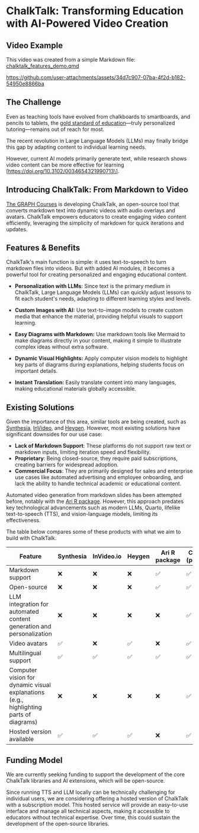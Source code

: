 # ChalkTalk: Transforming Education with AI-Powered Video Creation

## Video Example

This video was created from a simple Markdown file: [chalktalk_features_demo.qmd](https://github.com/the-graph-courses/chalktalk/blob/main/chalktalk_features_demo.qmd)

https://github.com/user-attachments/assets/34d7c907-07ba-4f2d-b182-54950e8866ba

## The Challenge

Even as teaching tools have evolved from chalkboards to smartboards, and pencils to tablets, the [gold standard of education](https://en.wikipedia.org/wiki/Bloom%27s_2_sigma_problem)—truly personalized tutoring—remains out of reach for most.

The recent revolution in Large Language Models (LLMs) may finally bridge this gap by adapting content to individual learning needs.

However, current AI models primarily generate text, while research shows video content can be more effective for learning \[https://doi.org/10.3102/0034654321990713\].

## Introducing ChalkTalk: From Markdown to Video

[The GRAPH Courses](https://thegraphcourses.org/) is developing ChalkTalk, an open-source tool that converts markdown text into dynamic videos with audio overlays and avatars. ChalkTalk empowers educators to create engaging video content efficiently, leveraging the simplicity of markdown for quick iterations and updates.

## Features & Benefits

ChalkTalk's main function is simple: it uses text-to-speech to turn markdown files into videos. But with added AI modules, it becomes a powerful tool for creating personalized and engaging educational content.

-   **Personalization with LLMs**: Since text is the primary medium in ChalkTalk, Large Language Models (LLMs) can quickly adjust lessons to fit each student's needs, adapting to different learning styles and levels.

-   **Custom Images with AI:** Use text-to-image models to create custom media that enhance the material, providing helpful visuals to support learning.

-   **Easy Diagrams with Markdown:** Use markdown tools like Mermaid to make diagrams directly in your content, making it simple to illustrate complex ideas without extra software.

-   **Dynamic Visual Highlights:** Apply computer vision models to highlight key parts of diagrams during explanations, helping students focus on important details.

-   **Instant Translation:** Easily translate content into many languages, making educational materials globally accessible.

## Existing Solutions

Given the importance of this area, similar tools are being created, such as [Synthesia](https://www.synthesia.io/), [InVideo](https://invideo.io/), and [Heygen](https://www.heygen.com/). However, most existing solutions have significant downsides for our use case:

-   **Lack of Markdown Support**: These platforms do not support raw text or markdown inputs, limiting iteration speed and flexibility.
-   **Proprietary**: Being closed-source, they require paid subscriptions, creating barriers for widespread adoption.
-   **Commercial Focus**: They are primarily designed for sales and enterprise use cases like automated advertising and employee onboarding, and lack the ability to handle technical academic or educational content.

Automated video generation from markdown slides has been attempted before, notably with the [Ari R package](https://chatgpt.com/c/673fc046-9540-8013-822c-882f3b7bc7b9#). However, this approach predates key technological advancements such as modern LLMs, Quarto, lifelike text-to-speech (TTS), and vision-language models, limiting its effectiveness.

The table below compares some of these products with what we aim to build with ChalkTalk.

| Feature | Synthesia | InVideo.io | Heygen | Ari R package | ChalkTalk (proposed) |
|--------------|------------|------------|------------|------------|------------|
| Markdown support | ❌ | ❌ | ❌ | ✅ | ✅ |
| Open-source | ❌ | ❌ | ❌ | ✅ | ✅ |
| LLM integration for automated content generation and personalization | ❌ | ❌ | ❌ | ❌ | ✅ |
| Video avatars | ✅ | ❌ | ✅ | ❌ | ✅ |
| Multilingual support | ✅ | ✅ | ✅ | ✅ | ✅ |
| Computer vision for dynamic visual explanations (e.g., highlighting parts of diagrams) | ❌ | ❌ | ❌ | ❌ | ✅ |
| Hosted version available | ✅ | ✅ | ✅ | ❌ | ✅ |

## Funding Model

We are currently seeking funding to support the development of the core ChalkTalk libraries and AI extensions, which will be open-source.

Since running TTS and LLM locally can be technically challenging for individual users, we are considering offering a hosted version of ChalkTalk with a subscription model. This hosted service will provide an easy-to-use interface and manage all technical aspects, making it accessible to educators without technical expertise. Over time, this could sustain the development of the open-source libraries.